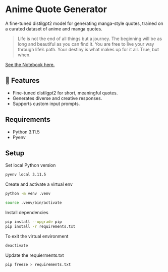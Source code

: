 # Anime Quote Generator

A fine-tuned distilgpt2 model for generating manga-style quotes, trained on a curated dataset of anime and manga quotes.

> Life is not the end of all things but a journey. The beginning will be as long and beautiful as you can find it. You are free to live your way through life’s path. Your destiny is what makes up for it all. True, but when.

[See the Notebook here.](./generative-quotes-transfer_v1.ipynb)

## 🚀 Features

- Fine-tuned distilgpt2 for short, meaningful quotes.
- Generates diverse and creative responses.
- Supports custom input prompts.


## Requirements

- Python 3.11.5
- Pyenv


## Setup

Set local Python version

```sh
pyenv local 3.11.5
```

Create and activate a virtual env

```sh
python -m venv .venv
```

```sh
source .venv/bin/activate
```

Install dependencies

```sh
pip install --upgrade pip
pip install -r requirements.txt
```

To exit the virtual environment
```sh
deactivate
```

Update the requierments.txt

```sh
pip freeze > requirements.txt
```